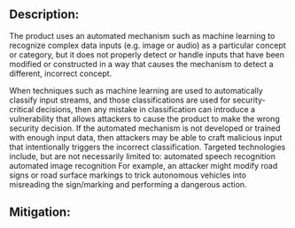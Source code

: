 ## Description:

The product uses an automated mechanism such as machine learning to recognize complex data inputs (e.g. image or audio) as a particular concept or category, but it does not properly detect or handle inputs that have been modified or constructed in a way that causes the mechanism to detect a different, incorrect concept.

When techniques such as machine learning are used to automatically classify input streams, and those classifications are used for security-critical decisions, then any mistake in classification can introduce a vulnerability that allows attackers to cause the product to make the wrong security decision. If the automated mechanism is not developed or trained with enough input data, then attackers may be able to craft malicious input that intentionally triggers the incorrect classification. Targeted technologies include, but are not necessarily limited to: automated speech recognition automated image recognition For example, an attacker might modify road signs or road surface markings to trick autonomous vehicles into misreading the sign/marking and performing a dangerous action.

## Mitigation:
